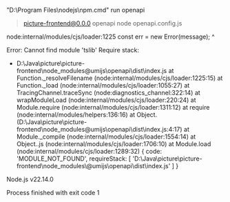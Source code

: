 "D:\Program Files\nodejs\npm.cmd" run openapi

> picture-frontend@0.0.0 openapi
> node openapi.config.js

node:internal/modules/cjs/loader:1225
const err = new Error(message);
^

Error: Cannot find module 'tslib'
Require stack:
- D:\Java\picture\picture-frontend\node_modules\@umijs\openapi\dist\index.js
  at Function._resolveFilename (node:internal/modules/cjs/loader:1225:15)
  at Function._load (node:internal/modules/cjs/loader:1055:27)
  at TracingChannel.traceSync (node:diagnostics_channel:322:14)
  at wrapModuleLoad (node:internal/modules/cjs/loader:220:24)
  at Module.require (node:internal/modules/cjs/loader:1311:12)
  at require (node:internal/modules/helpers:136:16)
  at Object.<anonymous> (D:\Java\picture\picture-frontend\node_modules\@umijs\openapi\dist\index.js:4:17)
  at Module._compile (node:internal/modules/cjs/loader:1554:14)
  at Object..js (node:internal/modules/cjs/loader:1706:10)
  at Module.load (node:internal/modules/cjs/loader:1289:32) {
  code: 'MODULE_NOT_FOUND',
  requireStack: [
  'D:\\Java\\picture\\picture-frontend\\node_modules\\@umijs\\openapi\\dist\\index.js'
  ]
  }

Node.js v22.14.0

Process finished with exit code 1